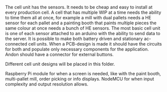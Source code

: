 The cell unit has the sensors. It needs to be cheap and easy to install at every production cell. A cell that has multiple WIP at a time needs the ability to time them all at once, for example a mill with dual pallets needs a HE sensor for each pallet and a painting booth that paints multiple pieces the same colour at once needs a bunch of HE sensors.
The most basic cell unit is one of each sensor attached to an arduino with the ability to send data to the server.
It is possible to make both battery driven and stationary ac-connected cell units. When a PCB-design is made it should have the circuits for both and populate only necessary components for the application.
Andon should have a connector for external buttons.

Different cell unit designs will be placed in this folder.

Raspberry Pi module for when a screen is needed, like with the paint booth, multi-pallet mill, order picking or info displays.
NodeMCU for when input complexity and output resolution allows.